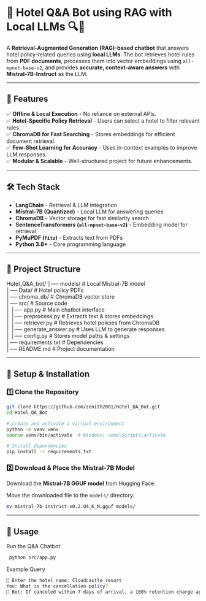 # 🏨 Hotel Q&A Bot using RAG with Local LLMs 🔍🤖  

A **Retrieval-Augmented Generation (RAG)-based chatbot** that answers hotel policy-related queries using **local LLMs**. The bot retrieves hotel rules from **PDF documents**, processes them into vector embeddings using `all-mpnet-base-v2`, and provides **accurate, context-aware answers** with **Mistral-7B-Instruct** as the LLM.  

---

## 🚀 **Features**  
✅ **Offline & Local Execution** - No reliance on external APIs.  
✅ **Hotel-Specific Policy Retrieval** - Users can select a hotel to filter relevant rules.  
✅ **ChromaDB for Fast Searching** - Stores embeddings for efficient document retrieval.  
✅ **Few-Shot Learning for Accuracy** - Uses in-context examples to improve LLM responses.  
✅ **Modular & Scalable** - Well-structured project for future enhancements.  

---

## 🛠️ **Tech Stack**  
- **LangChain** - Retrieval & LLM integration  
- **Mistral-7B (Quantized)** - Local LLM for answering queries  
- **ChromaDB** - Vector storage for fast similarity search  
- **SentenceTransformers (`all-mpnet-base-v2`)** - Embedding model for retrieval  
- **PyMuPDF (`fitz`)** - Extracts text from PDFs  
- **Python 3.8+** - Core programming language  

---

## 📂 **Project Structure**  

Hotel_Q&A_bot/ │── models/ # Local Mistral-7B model  
│── Data/ # Hotel policy PDFs  
│── chroma_db/ # ChromaDB vector store  
│── src/ # Source code  
│ │── app.py # Main chatbot interface  
│ │── preprocess.py # Extracts text & stores embeddings  
│ │── retriever.py # Retrieves hotel policies from ChromaDB  
│ │── generate_answer.py # Uses LLM to generate responses  
│ │── config.py # Stores model paths & settings  
│── requirements.txt # Dependencies  
│── README.md # Project documentation  


---

## 📝 **Setup & Installation**  

### **1️⃣ Clone the Repository**  
```bash
git clone https://github.com/zenith2001/Hotel_QA_Bot.git
cd Hotel_QA_Bot

# Create and activate a virtual environment
python -m venv venv
source venv/bin/activate  # Windows: venv\Scripts\activate

# Install dependencies
pip install -r requirements.txt
```

### **2️⃣ Download & Place the Mistral-7B Model**  
Download the **Mistral-7B GGUF model** from Hugging Face: 

Move the downloaded file to the `models/` directory:  
```bash
mv mistral-7b-instruct-v0.2.Q4_K_M.gguf models/
```

---

## 📌 **Usage**  

 Run the Q&A Chatbot
```bash
 python src/app.py
```
Example Query
```bash
🏨 Enter the hotel name: Cloudcastle_resort
You: What is the cancellation policy?
🤖 Bot: If canceled within 7 days of arrival, a 100% retention charge applies. There will be no refund.
```
